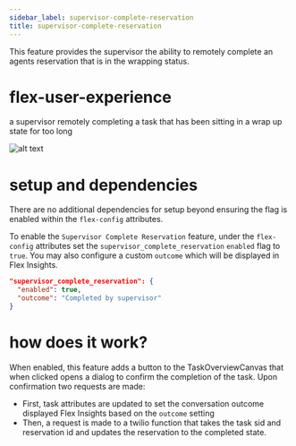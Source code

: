 ```yaml
---
sidebar_label: supervisor-complete-reservation
title: supervisor-complete-reservation
---
```


This feature provides the supervisor the ability to remotely complete an agents reservation that is in the wrapping status.

# flex-user-experience

a supervisor remotely completing a task that has been sitting in a wrap up state for too long

![alt text](/img/features/supervisor-complete-reservation/complete-reservation.gif)

# setup and dependencies

There are no additional dependencies for setup beyond ensuring the flag is enabled within the `flex-config` attributes.

To enable the `Supervisor Complete Reservation` feature, under the `flex-config` attributes set the `supervisor_complete_reservation` `enabled` flag to `true`. You may also configure a custom `outcome` which will be displayed in Flex Insights.

```json
"supervisor_complete_reservation": {
  "enabled": true,
  "outcome": "Completed by supervisor"
}
```

# how does it work?

When enabled, this feature adds a button to the TaskOverviewCanvas that when clicked opens a dialog to confirm the completion of the task. Upon confirmation two requests are made:

- First, task attributes are updated to set the conversation outcome displayed Flex Insights based on the `outcome` setting
- Then, a request is made to a twilio function that takes the task sid and reservation id and updates the reservation to the completed state.
